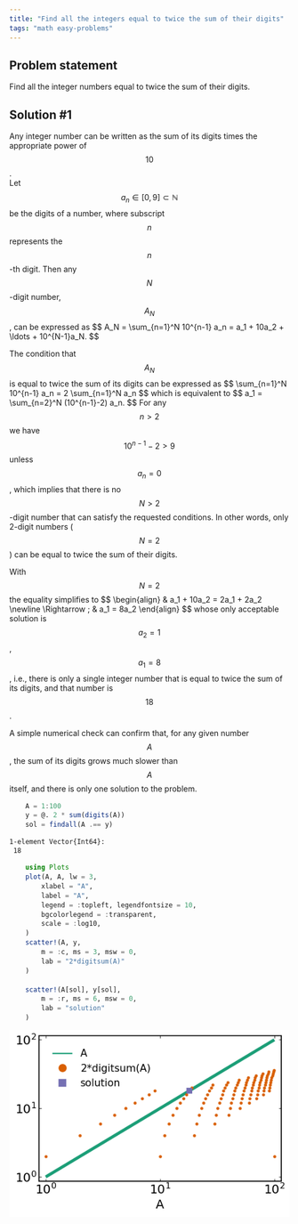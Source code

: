 ```yaml
---
title: "Find all the integers equal to twice the sum of their digits"
tags: "math easy-problems"
---
```



<script src="https://cdn.mathjax.org/mathjax/latest/MathJax.js?config=TeX-AMS-MML_HTMLorMML" type="text/javascript"></script>

## Problem statement
Find all the integer numbers equal to twice the sum of their digits.


## Solution #1
Any integer number can be written as the sum of its digits times the
appropriate power of $$10$$. \
Let $$ a_n \in [0,9] \subset \mathbb{N} $$ be the digits of a number, where
subscript $$n$$ represents the $$n$$-th digit.
Then any $$N$$-digit number, $$A_N$$, can be expressed as
\$$
    A_N = \sum_{n=1}^N 10^{n-1} a_n = a_1 + 10a_2 + \ldots + 10^{N-1}a_N.
\$$

The condition that $$A_N$$ is equal to twice the sum of its digits can be
expressed as 
\$$
    \sum_{n=1}^N 10^{n-1} a_n = 2 \sum_{n=1}^N a_n
\$$
which is equivalent to
\$$
    a_1 = \sum_{n=2}^N (10^{n-1}-2) a_n.
\$$
For any $$n>2$$ we have $$10^{n-1}-2 > 9$$ unless $$a_n = 0$$, which implies
that there is no $$N>2$$-digit number that can satisfy the requested
conditions.
In other words, only 2-digit numbers ($$N=2$$) can be equal to twice the
sum of their digits.

With $$N=2$$ the equality simplifies to
\$$
    \begin{align}
         & a_1 + 10a_2 = 2a_1 + 2a_2 \newline
        \Rightarrow \; & a_1 = 8a_2
    \end{align}
\$$
whose only acceptable solution is $$a_2 = 1$$, $$a_1 = 8$$, i.e., there is
only a single integer number that is equal to twice the sum of its digits,
and that number is $$18$$.

A simple numerical check can confirm that, for any given number $$A$$,
the sum of its digits grows much slower than $$A$$ itself, and there is
only one solution to the problem.

```julia
    A = 1:100
    y = @. 2 * sum(digits(A))
    sol = findall(A .== y)
```

```
1-element Vector{Int64}:
 18
```



```julia
    using Plots
    plot(A, A, lw = 3,
        xlabel = "A",
        label = "A",
        legend = :topleft, legendfontsize = 10,
        bgcolorlegend = :transparent,
        scale = :log10,
    )
    scatter!(A, y,
        m = :c, ms = 3, msw = 0,
        lab = "2*digitsum(A)"
    )

    scatter!(A[sol], y[sol],
        m = :r, ms = 6, msw = 0,
        lab = "solution"
    )
```

![](/assets/2022-08-26-integer-twice-sum-digits_2_1.png)
